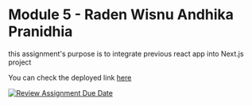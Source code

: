 # Module 5 - Raden Wisnu Andhika Pranidhia

this assignment's purpose is to integrate previous react app into Next.js project

You can check the deployed link [here](https://module-5-rwandhika.netlify.app/)

[![Review Assignment Due Date](https://classroom.github.com/assets/deadline-readme-button-24ddc0f5d75046c5622901739e7c5dd533143b0c8e959d652212380cedb1ea36.svg)](https://classroom.github.com/a/Q1xQoabE)

